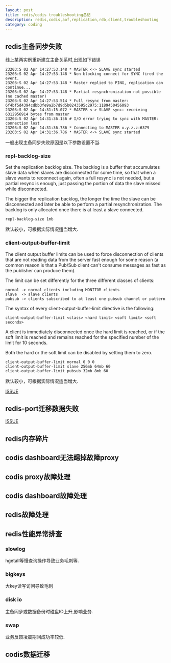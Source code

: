 ```yaml
---
layout: post
title: redis/codis troubleshooting总结 
description: redis,codis,aof,replication,rdb,client,troubleshooting 
category: coding
---
```


## redis主备同步失败 

线上某两实例重新建立主备关系时,出现如下错误
```
23203:S 02 Apr 14:27:53.148 * MASTER <-> SLAVE sync started
23203:S 02 Apr 14:27:53.148 * Non blocking connect for SYNC fired the event.
23203:S 02 Apr 14:27:53.148 * Master replied to PING, replication can continue...
23203:S 02 Apr 14:27:53.148 * Partial resynchronization not possible (no cached master)
23203:S 02 Apr 14:27:53.514 * Full resync from master: 6f4bf5d4394cdbb3fe9a2b7d9d5b0243595c2975:1189450456093
23203:S 02 Apr 14:31:15.072 * MASTER <-> SLAVE sync: receiving 6312956914 bytes from master
23203:S 02 Apr 14:31:36.156 # I/O error trying to sync with MASTER: connection lost
23203:S 02 Apr 14:31:36.786 * Connecting to MASTER x.y.z.z:6379
23203:S 02 Apr 14:31:36.786 * MASTER <-> SLAVE sync started
```

一般出现主备同步失败原因是以下参数设置不当.

### repl-backlog-size

Set the replication backlog size. The backlog is a buffer that accumulates
slave data when slaves are disconnected for some time, so that when a slave
wants to reconnect again, often a full resync is not needed, but a partial
resync is enough, just passing the portion of data the slave missed while
disconnected.

The bigger the replication backlog, the longer the time the slave can be
disconnected and later be able to perform a partial resynchronization.
The backlog is only allocated once there is at least a slave connected.

```
repl-backlog-size 1mb
```
默认较小，可根据实际情况适当增大.


### client-output-buffer-limit

The client output buffer limits can be used to force disconnection of clients
that are not reading data from the server fast enough for some reason (a
common reason is that a Pub/Sub client can't consume messages as fast as the
publisher can produce them).

The limit can be set differently for the three different classes of clients:

```
normal -> normal clients including MONITOR clients
slave  -> slave clients
pubsub -> clients subscribed to at least one pubsub channel or pattern
```

The syntax of every client-output-buffer-limit directive is the following:

```
client-output-buffer-limit <class> <hard limit> <soft limit> <soft seconds>
```

A client is immediately disconnected once the hard limit is reached, or if
the soft limit is reached and remains reached for the specified number of
the limit for 10 seconds.

Both the hard or the soft limit can be disabled by setting them to zero.

```
client-output-buffer-limit normal 0 0 0
client-output-buffer-limit slave 256mb 64mb 60
client-output-buffer-limit pubsub 32mb 8mb 60
```
默认较小，可根据实际情况适当增大.

[ISSUE](https://github.com/CodisLabs/codis/issues/185)

## redis-port迁移数据失败

[ISSUE](https://github.com/CodisLabs/codis/issues/318)


## redis内存碎片


## codis dashboard无法踢掉故障proxy

## codis proxy故障处理

## codis dashboard故障处理

## redis故障处理

## redis性能异常排查

### slowlog

hgetall等慢查询操作导致业务毛刺等.

### bigkeys

大key读写访问导致毛刺

### disk io

主备同步或数据备份时磁盘IO上升,影响业务.

### swap

业务反馈凌晨期间成功率较低.

## codis数据迁移
